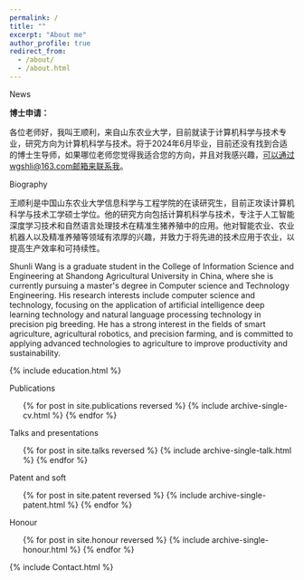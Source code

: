 ```yaml
---
permalink: /
title: ""
excerpt: "About me"
author_profile: true
redirect_from: 
  - /about/
  - /about.html
---
```


<span id="News" class="section-subheading">News</span>

**博士申请：**

各位老师好，我叫王顺利，来自山东农业大学，目前就读于计算机科学与技术专业，研究方向为计算机科学与技术。将于2024年6月毕业，目前还没有找到合适的博士生导师，如果哪位老师您觉得我适合您的方向，并且对我感兴趣，可以通过wgshli@163.com邮箱来联系我。
<!-- include News.html -->

<span id="Biography" class="section-subheading">Biography</span>
<!-- ====== -->

王顺利是中国山东农业大学信息科学与工程学院的在读研究生，目前正攻读计算机科学与技术工学硕士学位。他的研究方向包括计算机科学与技术，专注于人工智能深度学习技术和自然语言处理技术在精准生猪养殖中的应用。他对智能农业、农业机器人以及精准养殖等领域有浓厚的兴趣，并致力于将先进的技术应用于农业，以提高生产效率和可持续性。

Shunli Wang is a graduate student in the College of Information Science and Engineering at Shandong Agricultural University in China, where she is currently pursuing a master's degree in Computer science and Technology Engineering. His research interests include computer science and technology, focusing on the application of artificial intelligence deep learning technology and natural language processing technology in precision pig breeding. He has a strong interest in the fields of smart agriculture, agricultural robotics, and precision farming, and is committed to applying advanced technologies to agriculture to improve productivity and sustainability.

{% include education.html %}

<span id="Publications" class="section-subheading">Publications</span>
  <ul>
  {% for post in site.publications reversed %}
    {% include archive-single-cv.html %}
  {% endfor %}
  </ul>

<span id="Talks" class="section-subheading">Talks and presentations</span>

  <ul>
  {% for post in site.talks reversed %}
    {% include archive-single-talk.html %}
  {% endfor %}
  </ul>

  
<span id="Patent" class="section-subheading">Patent and soft</span>
  <ul>
  {% for post in site.patent reversed %}
    {% include archive-single-patent.html %}
  {% endfor %}
  </ul>

<span id="Honour" class="section-subheading">Honour</span>
  <ul>
  {% for post in site.honour reversed %}
    {% include archive-single-honour.html %}
  {% endfor %}
  </ul>



<span id="Contact" class="section-subheading"></span>
  {% include Contact.html %}


<!-- <span id="News" class="section-subheading">News</span>
include News.html -->

<!-- <span id="Services"></span> -->
  <!-- include service.html -->

<!-- Talks
======
  <ul>
  {% for post in site.talks %}
    {% include archive-single-talk-cv.html %}
  {% endfor %}
  </ul>


Teaching
======
  <ul>
  {% for post in site.teaching %}
    {% include archive-single-cv.html %}
  {% endfor %}
  </ul>


Service and leadership
======
* Currently signed in to 43 different slack teams -->

<!-- 个人Github信息小卡片 -->
<!-- ![Christmas's GitHub stats](https://github-readme-stats.vercel.app/api?username=Shunli-W&show_icons=true&theme=tokyonight) -->

<!-- 个人主页各个国家的访问人数 -->
<!-- <a href="https://flagcounter.me/details/doX"><img src="https://flagcounter.me/doX/" alt="Flag Counter"></a> -->

<!-- 主页访问人数 -->
<!-- ![Visitor Count](https://profile-counter.glitch.me/qiao19981314/count.svg)
![Visitor Count](https://komarev.com/ghpvc/?username=qiao19981314&label=PROFILE+VIEWS) -->
